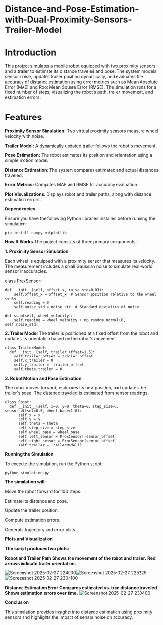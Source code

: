 # Distance-and-Pose-Estimation-with-Dual-Proximity-Sensors-Trailer-Model
# Introduction

This project simulates a mobile robot equipped with two proximity sensors and a trailer to estimate its distance traveled and pose. The system models sensor noise, updates trailer position dynamically, and evaluates the accuracy of distance estimation using error metrics such as Mean Absolute Error (MAE) and Root Mean Square Error (RMSE). The simulation runs for a fixed number of steps, visualizing the robot's path, trailer movement, and estimation errors.

# Features

**Proximity Sensor Simulation:** Two virtual proximity sensors measure wheel velocity with noise.

**Trailer Model:** A dynamically updated trailer follows the robot's movement.

**Pose Estimation:** The robot estimates its position and orientation using a simple motion model.

**Distance Estimation:** The system compares estimated and actual distances traveled.

**Error Metrics:** Computes MAE and RMSE for accuracy evaluation.

**Plot Visualizations:** Displays robot and trailer paths, along with distance estimation errors.

**Dependencies**

Ensure you have the following Python libraries installed before running the simulation:

    pip install numpy matplotlib

**How It Works**
The project consists of three primary components:

**1. Proximity Sensor Simulation**

Each wheel is equipped with a proximity sensor that measures its velocity. The measurement includes a small Gaussian noise to simulate real-world sensor inaccuracies.

class ProxSensor:

    def __init__(self, offset_x, noise_std=0.03):
        self.offset_x = offset_x  # Sensor position relative to the wheel center
        self.reading = 0
        self.noise_std = noise_std  # Standard deviation of noise
        
    def scan(self, wheel_velocity):
        self.reading = wheel_velocity + np.random.normal(0, self.noise_std)

**2. Trailer Model**
The trailer is positioned at a fixed offset from the robot and updates its orientation based on the robot's movement.

 
    class TrailerModel:
      def __init__(self, trailer_offset=1.5):
        self.trailer_offset = trailer_offset
        self.x_trailer = 0
        self.y_trailer = -trailer_offset
        self.theta_trailer = 0


**3. Robot Motion and Pose Estimation**

The robot moves forward, estimates its new position, and updates the trailer's pose. The distance traveled is estimated from sensor readings.


    class Robot:
      def __init__(self, x=0, y=0, theta=0, step_size=1, sensor_offset=0.5, wheel_base=1.0):
          self.x = x
          self.y = y
          self.theta = theta
          self.step_size = step_size
          self.wheel_base = wheel_base
          self.left_sensor = ProxSensor(-sensor_offset)
          self.right_sensor = ProxSensor(sensor_offset)
          self.trailer = TrailerModel()

**Running the Simulation**

To execute the simulation, run the Python script:

    python simulation.py

**The simulation will:**

Move the robot forward for 100 steps.

Estimate its distance and pose.

Update the trailer position.

Compute estimation errors.

Generate trajectory and error plots.

**Plots and Visualization**

**The script produces two plots:**

**Robot and Trailer Path**
**Shows the movement of the robot and trailer.**
**Red arrows indicate trailer orientation.**

![Screenshot 2025-02-27 224000](https://github.com/user-attachments/assets/7ad30051-d346-47d2-a291-081ce7599027)![Screenshot 2025-02-27 225225](https://github.com/user-attachments/assets/844abb1b-5c9b-4f0d-b590-37e672e3e260) ![Screenshot 2025-02-27 2304100](https://github.com/user-attachments/assets/75b63748-9c8b-490b-aa1d-1543dc7ba425)




**Distance Estimation Error**
**Compares estimated vs. true distance traveled.**
**Shows estimation errors over time.**
![Screenshot 2025-02-27 230400](https://github.com/user-attachments/assets/cf89b1c8-7c27-4cfc-824f-a7b8c3e1a9fb)

**Conclusion**

This simulation provides insights into distance estimation using proximity sensors and highlights the impact of sensor noise on accuracy.
